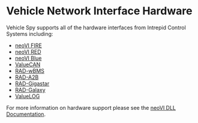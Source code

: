 # Vehicle Network Interface Hardware

Vehicle Spy supports all of the hardware interfaces from Intrepid Control Systems including:

* [neoVI FIRE](vehicle-network-interface-hardware-neovi-fire/)
* [neoVI RED](vehicle-network-interface-hardware-neovi-red.md)
* [neoVI Blue](vehicle-network-interface-hardware-neovi-blue/)
* [ValueCAN ](vehicle-network-interface-hardware-valuecan/)
* [RAD-wBMS](vehicle-network-interface-hardware-rad-wbms.md)
* [RAD-A2B](vehicle-network-interface-hardware-rad-a2b.md)
* [RAD-Gigastar](vehicle-network-interface-hardware-rad-gigastar.md)
* [RAD-Galaxy](vehicle-network-interface-hardware-rad-galaxy.md)
* [ValueLOG](vehicle-network-interface-hardware-valuelog.md)

For more information on hardware support please see the [neoVI DLL Documentation](https://docs.intrepidcs.com/neovi-api/).
